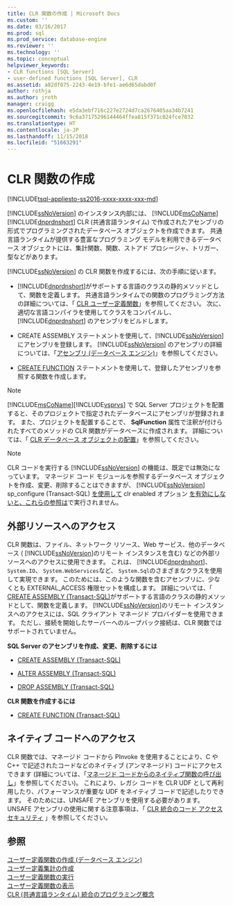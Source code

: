 ```yaml
---
title: CLR 関数の作成 | Microsoft Docs
ms.custom: ''
ms.date: 03/16/2017
ms.prod: sql
ms.prod_service: database-engine
ms.reviewer: ''
ms.technology: ''
ms.topic: conceptual
helpviewer_keywords:
- CLR functions [SQL Server]
- user-defined functions [SQL Server], CLR
ms.assetid: a82df075-2243-4e19-bfe1-ae6d65dabd0f
author: rothja
ms.author: jroth
manager: craigg
ms.openlocfilehash: e5da3ebf716c227e2724d7ca2676405aa34b7241
ms.sourcegitcommit: 9c6a37175296144464ffea815f371c024fce7032
ms.translationtype: HT
ms.contentlocale: ja-JP
ms.lasthandoff: 11/15/2018
ms.locfileid: "51663291"
---
```

# <a name="create-clr-functions"></a>CLR 関数の作成
[!INCLUDE[tsql-appliesto-ss2016-xxxx-xxxx-xxx-md](../../includes/tsql-appliesto-ss2016-xxxx-xxxx-xxx-md.md)]

  [!INCLUDE[ssNoVersion](../../includes/ssnoversion-md.md)] のインスタンス内部には、 [!INCLUDE[msCoName](../../includes/msconame-md.md)] [!INCLUDE[dnprdnshort](../../includes/dnprdnshort-md.md)] CLR (共通言語ランタイム) で作成されたアセンブリの形式でプログラミングされたデータベース オブジェクトを作成できます。 共通言語ランタイムが提供する豊富なプログラミング モデルを利用できるデータベース オブジェクトには、集計関数、関数、ストアド プロシージャ、トリガー、型などがあります。  
  
 [!INCLUDE[ssNoVersion](../../includes/ssnoversion-md.md)] の CLR 関数を作成するには、次の手順に従います。  
  
-   [!INCLUDE[dnprdnshort](../../includes/dnprdnshort-md.md)]がサポートする言語のクラスの静的メソッドとして、関数を定義します。 共通言語ランタイムでの関数のプログラミング方法の詳細については、「 [CLR ユーザー定義関数](../../relational-databases/clr-integration-database-objects-user-defined-functions/clr-user-defined-functions.md)」を参照してください。 次に、適切な言語コンパイラを使用してクラスをコンパイルし、 [!INCLUDE[dnprdnshort](../../includes/dnprdnshort-md.md)] のアセンブリをビルドします。  
  
-   CREATE ASSEMBLY ステートメントを使用して、[!INCLUDE[ssNoVersion](../../includes/ssnoversion-md.md)] にアセンブリを登録します。 [!INCLUDE[ssNoVersion](../../includes/ssnoversion-md.md)] のアセンブリの詳細については、「[アセンブリ &#40;データベース エンジン&#41;](../../relational-databases/clr-integration/assemblies-database-engine.md)」を参照してください。  
  
-   [CREATE FUNCTION](../../t-sql/statements/create-function-transact-sql.md) ステートメントを使用して、登録したアセンブリを参照する関数を作成します。  
  
> [!NOTE]  
>  [!INCLUDE[msCoName](../../includes/msconame-md.md)][!INCLUDE[vsprvs](../../includes/vsprvs-md.md)] で SQL Server プロジェクトを配置すると、そのプロジェクトで指定されたデータベースにアセンブリが登録されます。 また、プロジェクトを配置することで、 **SqlFunction** 属性で注釈が付けられたすべてのメソッドの CLR 関数がデータベースに作成されます。 詳細については、「 [CLR データベース オブジェクトの配置](../../relational-databases/clr-integration/deploying-clr-database-objects.md)」を参照してください。  
  
> [!NOTE]  
>  CLR コードを実行する [!INCLUDE[ssNoVersion](../../includes/ssnoversion-md.md)] の機能は、既定では無効になっています。 マネージド コード モジュールを参照するデータベース オブジェクトを作成、変更、削除することはできますが、 [!INCLUDE[ssNoVersion](../../includes/ssnoversion-md.md)] sp_configure (Transact-SQL) [を使用して](../../database-engine/configure-windows/clr-enabled-server-configuration-option.md) clr enabled オプション [を有効にしないと、これらの参照は](../../relational-databases/system-stored-procedures/sp-configure-transact-sql.md)で実行されません。  
  
## <a name="accessing-external-resources"></a>外部リソースへのアクセス  
 CLR 関数は、ファイル、ネットワーク リソース、Web サービス、他のデータベース ( [!INCLUDE[ssNoVersion](../../includes/ssnoversion-md.md)]のリモート インスタンスを含む) などの外部リソースへのアクセスに使用できます。 これは、 [!INCLUDE[dnprdnshort](../../includes/dnprdnshort-md.md)]、 `System.IO`、 `System.WebServices`など、 `System.Sql`のさまざまなクラスを使用して実現できます。 このためには、このような関数を含むアセンブリに、少なくとも EXTERNAL_ACCESS 権限セットを構成します。 詳細については、「 [CREATE ASSEMBLY &#40;Transact-SQL&#41;](../../t-sql/statements/create-assembly-transact-sql.md)がサポートする言語のクラスの静的メソッドとして、関数を定義します。 [!INCLUDE[ssNoVersion](../../includes/ssnoversion-md.md)]のリモート インスタンスへのアクセスには、SQL クライアント マネージド プロバイダーを使用できます。 ただし、接続を開始したサーバーへのループバック接続は、CLR 関数ではサポートされていません。  
  
 **SQL Server のアセンブリを作成、変更、削除するには**  
  
-   [CREATE ASSEMBLY &#40;Transact-SQL&#41;](../../t-sql/statements/create-assembly-transact-sql.md)  
  
-   [ALTER ASSEMBLY &#40;Transact-SQL&#41;](../../t-sql/statements/alter-assembly-transact-sql.md)  
  
-   [DROP ASSEMBLY &#40;Transact-SQL&#41;](../../t-sql/statements/drop-assembly-transact-sql.md)  
  
 **CLR 関数を作成するには**  
  
-   [CREATE FUNCTION &#40;Transact-SQL&#41;](../../t-sql/statements/create-function-transact-sql.md)  
  
## <a name="accessing-native-code"></a>ネイティブ コードへのアクセス  
 CLR 関数では、マネージド コードから PInvoke を使用することにより、C や C++ で記述されたコードなどのネイティブ (アンマネージド) コードにアクセスできます (詳細については、「[マネージド コードからのネイティブ関数の呼び出し](https://go.microsoft.com/fwlink/?LinkID=181929)」を参照してください)。 これにより、レガシ コードを CLR UDF として再利用したり、パフォーマンスが重要な UDF をネイティブ コードで記述したりできます。 そのためには、UNSAFE アセンブリを使用する必要があります。 UNSAFE アセンブリの使用に関する注意事項は、「 [CLR 統合のコード アクセス セキュリティ](../../relational-databases/clr-integration/security/clr-integration-code-access-security.md) 」を参照してください。  
  
## <a name="see-also"></a>参照  
 [ユーザー定義関数の作成 &#40;データベース エンジン&#41;](../../relational-databases/user-defined-functions/create-user-defined-functions-database-engine.md)   
 [ユーザー定義集計の作成](../../relational-databases/user-defined-functions/create-user-defined-aggregates.md)   
 [ユーザー定義関数の実行](../../relational-databases/user-defined-functions/execute-user-defined-functions.md)   
 [ユーザー定義関数の表示](../../relational-databases/user-defined-functions/view-user-defined-functions.md)   
 [CLR &#40;共通言語ランタイム&#41; 統合のプログラミング概念](../../relational-databases/clr-integration/common-language-runtime-clr-integration-programming-concepts.md)  
  
  
